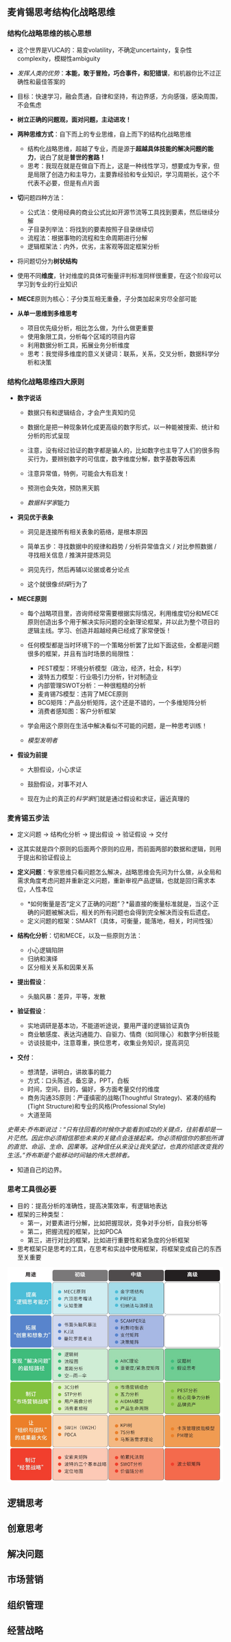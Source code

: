 
## 麦肯锡思考结构化战略思维

### 结构化战略思维的核心思想

- 这个世界是VUCA的：易变volatility，不确定uncertainty，复杂性complexity，模糊性ambiguity
- *发挥人类的优势*：**本能，敢于冒险，巧合事件，和犯错误**，和机器你比不过正确性和最佳答案的
- 目标：快速学习，融会贯通，自律和坚持，有边界感，方向感强，感染周围，不会焦虑
- **树立正确的问题观，面对问题，主动进攻！**
- **两种思维方式**：自下而上的专业思维，自上而下的结构化战略思维
  - 结构化战略思维，超越了专业，而是源于**超越具体技能的解决问题的能力**，说白了就是**普世的套路！**
  - 思考：我现在就是在做自下而上，这是一种线性学习，想要成为专家，但是局限了创造力和主导力，主要靠经验和专业知识，学习周期长，这个不代表不必要，但是有点片面

- **切**问题四种方法：
  - 公式法：使用经典的商业公式比如开源节流等工具找到要素，然后继续分解
  - 子目录列举法：将找到的要素按照子目录继续切
  - 流程法：根据事物的流程和生命周期进行分解
  - 逻辑框架法：内外，优劣，主客观等固定框架分析
- 将问题切分为**树状结构**
- 使用不同**维度**，针对维度的具体可衡量评判标准同样很重要，在这个阶段可以学习到专业的行业知识
- **MECE**原则为核心：子分类互相无重叠，子分类加起来穷尽全部可能

- **从单一思维到多维思考**
  - 项目优先级分析，相比怎么做，为什么做更重要
  - 使用象限工具，分析每个区域的项目内容
  - 利用数据分析工具，拓展业务分析维度
  - 思考：我觉得多维度的意义关键词：联系，关系，交叉分析，数据科学分析和决策

### 结构化战略思维四大原则

- **数字说话**
  - 数据只有和逻辑结合，才会产生真知灼见
  - 数据化是把一种现象转化成更高级的数字形式，以一种能被搜索、统计和分析的形式呈现
  - 注意，没有经过验证的数字都是骗人的，比如数字也主导了人们的很多购买行为，要辨别数字的可信度，数字维度分解，数字基数等因素
  - 注意异常值，特例，可能会大有启发！
  - 预测也会失效，预防黑天鹅

  - *数据科学家*能力

- **洞见优于表象**
  - 洞见是连接所有相关表象的筋络，是根本原因
  - 简单五步：寻找数据中的规律和趋势 / 分析异常值含义 / 对比参照数据 / 寻找相关信息 / 推演并提炼洞见
  - 洞见先行，然后再辅以论据或者分论点

  - 这个就很像*侦探*行为了

- **MECE原则**
  - 每个战略项目里，咨询师经常需要根据实际情况，利用维度切分和MECE原则创造出多个用于解决实际问题的全新理论框架，并以此为整个项目的逻辑主线。学习、创造并超越经典已经成了家常便饭！
  - 任何模型都是当时环境下的一个策略分析罢了比如下面这些，全都是问题很多的框架，并且有当时场景的局限性：
    - PEST模型：环境分析模型（政治，经济，社会，科学）
    - 波特五力模型：行业吸引力分析，针对制造业
    - 内部管理SWOT分析：一种很粗糙的分析
    - 麦肯锡7S模型：违背了MECE原则
    - BCG矩阵：产品分析矩阵，这个还是不错的，一个多维矩阵分析
    - 消费者感知图：客户分析框架
  - 学会用这个原则在生活中解决看似不可能的问题，是一种思考训练！

  - *模型发明者*

- **假设为前提**
  - 大胆假设，小心求证
  - 鼓励假设，对事不对人

  - 现在为止的真正的*科学家*们就是通过假设和求证，逼近真理的

### 麦肯锡五步法

- 定义问题 -> 结构化分析 -> 提出假设 -> 验证假设 -> 交付
- 这其实就是四个原则的后面两个原则的应用，而前面两部的数据和逻辑，则用于提出和验证假设上

- **定义问题**：专家思维只看问题怎么解决，战略思维会先问为什么做，从全局和需求角度考虑问题并重新定义问题，重新审视产品逻辑，也就是回归需求本位，人性本位
  - *如何衡量是否“定义了正确的问题”？*最直接的衡量标准就是，当这个正确的问题被解决后，相关的所有问题也会得到完全解决而没有后遗症。
  - 定义问题的框架：SMART（具体，可衡量，能落地，相关，时间性强）

- **结构化分析**：切和MECE，以及一些原则方法：
  - 小心逻辑陷阱
  - 归纳和演绎
  - 区分相关关系和因果关系

- **提出假设**：
  - 头脑风暴：差异，平等，发散

- **验证假设**：
  - 实地调研是基本功，不能道听途说，要用严谨的逻辑验证真伪
  - 商业敏感度、表达沟通能力、自驱力、情商（如同理心）和数字分析技能
  - 访谈技能中，注意尊重，换位思考，收集业务知识，提高洞见

- **交付**：
  - 想清楚，讲明白，讲故事的能力
  - 方式：口头陈述，备忘录，PPT，白板
  - 时间，空间，目的，偏好，多方面考量交付的维度
  - 商务沟通3S原则：严谨缜密的战略(Thoughtful Strategy)、紧凑的结构(Tight Structure)和专业的风格(Professional Style)
  - 大道至简

*史蒂夫·乔布斯说过：“只有往回看的时候你才能看到成功的关键点，往前看却是一片茫然。因此你必须相信那些未来的关键点会连接起来。你必须相信你的那些所谓的直觉、命运、生命、因果等。这种信任从来没让我失望过，也真的彻底改变我的生活。”乔布斯是个能移动时间轴的伟大思辨者。*

- 知道自己的边界。



### 思考工具很必要

- 目的：提高分析的准确性，提高决策效率，有逻辑地表达
- 框架的三种类型：
  - 第一，对要素进行分解，比如把握现状，竞争对手分析，自我分析等
  - 第二，把握流程的框架，比如PDCA
  - 第三，进行对比的框架，比如进行重要性和紧急度的分析框架
- 思考框架只是思考的工具，在思考和实战中使用框架，将框架变成自己的东西至关重要

![麦肯锡思考工具](麦肯锡思考工具.png)

## 逻辑思考


## 创意思考


## 解决问题


## 市场营销


## 组织管理


## 经营战略
